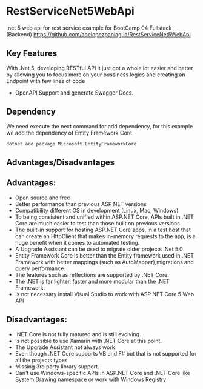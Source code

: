 # RestServiceNet5WebApi
.net 5 web api for rest service example for BootCamp 04 Fullstack (Backend) https://github.com/abelopezpaniagua/RestServiceNet5WebApi

## Key Features

With .Net 5, developing RESTful API it just got a whole lot easier and better by allowing you to focus more on your bussiness logics and creating an Endpoint with few lines of code

- OpenAPI Support and generate Swagger Docs.



## Dependency

We need execute the next command for add dependency, for this example we add the dependency of Entity Framework Core

```
dotnet add package Microsoft.EntityFrameworkCore
```

## Advantages/Disadvantages

## Advantages:

* Open source and free
* Better performance than previous ASP NET versions
* Compatibility different OS in development (Linux, Mac, Windows)
* To being consistent and unified within ASP.NET Core, APIs built in .NET Core are much easier to test than those built on previous versions
* The built-in support for hosting ASP.NET Core apps, in a test host that can create an HttpClient that makes in-memory requests to the app, is a huge benefit when it comes to automated testing.
* A Upgrade Assistant can be used to migrate older projects .Net 5.0
* Entity Framework Core is better than the Entity framework used in .NET Framework with better mappings (such as AutoMapper),migrations and query performance.
* The features such as reflections are supported by .NET Core.
* The .NET is far lighter, faster and more modular than the .NET Framework.
* Is not necessary install Visual Studio to work with ASP NET Core 5 Web API

## Disadvantages:

* .NET Core is not fully matured and is still evolving.
* Is not possible to use Xamarin with .NET Core at this point.
* The Upgrade Assistant not always work
* Even though .NET Core supports VB and F# but that is not supported for all the projects types
* Missing 3rd party library support.
* Can't use Windows-specific APIs in ASP.NET Core and .NET Core like System.Drawing namespace or work with Windows Registry